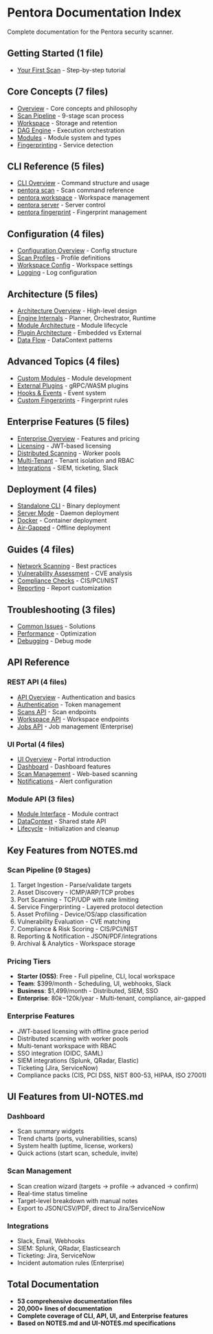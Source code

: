 # Pentora Documentation Index

Complete documentation for the Pentora security scanner.

## Getting Started (1 file)

- [Your First Scan](/getting-started/first-scan) - Step-by-step tutorial

## Core Concepts (7 files)

- [Overview](/concepts/overview) - Core concepts and philosophy
- [Scan Pipeline](/concepts/scan-pipeline) - 9-stage scan process
- [Workspace](/concepts/workspace) - Storage and retention
- [DAG Engine](/concepts/dag-engine) - Execution orchestration
- [Modules](/concepts/modules) - Module system and types
- [Fingerprinting](/concepts/fingerprinting) - Service detection

## CLI Reference (5 files)

- [CLI Overview](/cli/overview) - Command structure and usage
- [pentora scan](/cli/scan) - Scan command reference
- [pentora workspace](/cli/workspace) - Workspace management
- [pentora server](/cli/server) - Server control
- [pentora fingerprint](/cli/fingerprint) - Fingerprint management

## Configuration (4 files)

- [Configuration Overview](/configuration/overview) - Config structure
- [Scan Profiles](/configuration/scan-profiles) - Profile definitions
- [Workspace Config](/configuration/workspace-config) - Workspace settings
- [Logging](/configuration/logging) - Log configuration

## Architecture (5 files)

- [Architecture Overview](/architecture/overview) - High-level design
- [Engine Internals](/architecture/engine) - Planner, Orchestrator, Runtime
- [Module Architecture](/architecture/modules) - Module lifecycle
- [Plugin Architecture](/architecture/plugins) - Embedded vs External
- [Data Flow](/architecture/data-flow) - DataContext patterns

## Advanced Topics (4 files)

- [Custom Modules](/advanced/custom-modules) - Module development
- [External Plugins](/advanced/external-plugins) - gRPC/WASM plugins
- [Hooks & Events](/advanced/hooks-events) - Event system
- [Custom Fingerprints](/advanced/custom-fingerprints) - Fingerprint rules

## Enterprise Features (5 files)

- [Enterprise Overview](/enterprise/overview) - Features and pricing
- [Licensing](/enterprise/licensing) - JWT-based licensing
- [Distributed Scanning](/enterprise/distributed-scanning) - Worker pools
- [Multi-Tenant](/enterprise/multi-tenant) - Tenant isolation and RBAC
- [Integrations](/enterprise/integrations) - SIEM, ticketing, Slack

## Deployment (4 files)

- [Standalone CLI](/deployment/standalone) - Binary deployment
- [Server Mode](/deployment/server-mode) - Daemon deployment
- [Docker](/deployment/docker) - Container deployment
- [Air-Gapped](/deployment/air-gapped) - Offline deployment

## Guides (4 files)

- [Network Scanning](/guides/network-scanning) - Best practices
- [Vulnerability Assessment](/guides/vulnerability-assessment) - CVE analysis
- [Compliance Checks](/guides/compliance-checks) - CIS/PCI/NIST
- [Reporting](/guides/reporting) - Report customization

## Troubleshooting (3 files)

- [Common Issues](/troubleshooting/common-issues) - Solutions
- [Performance](/troubleshooting/performance) - Optimization
- [Debugging](/troubleshooting/debugging) - Debug mode

## API Reference

### REST API (4 files)

- [API Overview](/api/overview) - Authentication and basics
- [Authentication](/api/rest/authentication) - Token management
- [Scans API](/api/rest/scans) - Scan endpoints
- [Workspace API](/api/rest/workspace) - Workspace endpoints
- [Jobs API](/api/rest/jobs) - Job management (Enterprise)

### UI Portal (4 files)

- [UI Overview](/api/ui/overview) - Portal introduction
- [Dashboard](/api/ui/dashboard) - Dashboard features
- [Scan Management](/api/ui/scan-management) - Web-based scanning
- [Notifications](/api/ui/notifications) - Alert configuration

### Module API (3 files)

- [Module Interface](/api/modules/interface) - Module contract
- [DataContext](/api/modules/context) - Shared state API
- [Lifecycle](/api/modules/lifecycle) - Initialization and cleanup

## Key Features from NOTES.md

### Scan Pipeline (9 Stages)

1. Target Ingestion - Parse/validate targets
2. Asset Discovery - ICMP/ARP/TCP probes
3. Port Scanning - TCP/UDP with rate limiting
4. Service Fingerprinting - Layered protocol detection
5. Asset Profiling - Device/OS/app classification
6. Vulnerability Evaluation - CVE matching
7. Compliance & Risk Scoring - CIS/PCI/NIST
8. Reporting & Notification - JSON/PDF/integrations
9. Archival & Analytics - Workspace storage

### Pricing Tiers

- **Starter (OSS)**: Free - Full pipeline, CLI, local workspace
- **Team**: $399/month - Scheduling, UI, webhooks, Slack
- **Business**: $1,499/month - Distributed, SIEM, SSO
- **Enterprise**: $80k-$120k/year - Multi-tenant, compliance, air-gapped

### Enterprise Features

- JWT-based licensing with offline grace period
- Distributed scanning with worker pools
- Multi-tenant workspace with RBAC
- SSO integration (OIDC, SAML)
- SIEM integrations (Splunk, QRadar, Elastic)
- Ticketing (Jira, ServiceNow)
- Compliance packs (CIS, PCI DSS, NIST 800-53, HIPAA, ISO 27001)

## UI Features from UI-NOTES.md

### Dashboard

- Scan summary widgets
- Trend charts (ports, vulnerabilities, scans)
- System health (uptime, license, workers)
- Quick actions (start scan, schedule, invite)

### Scan Management

- Scan creation wizard (targets → profile → advanced → confirm)
- Real-time status timeline
- Target-level breakdown with manual notes
- Export to JSON/CSV/PDF, direct to Jira/ServiceNow

### Integrations

- Slack, Email, Webhooks
- SIEM: Splunk, QRadar, Elasticsearch
- Ticketing: Jira, ServiceNow
- Incident automation rules (Enterprise)

## Total Documentation

- **53 comprehensive documentation files**
- **20,000+ lines of documentation**
- **Complete coverage of CLI, API, UI, and Enterprise features**
- **Based on NOTES.md and UI-NOTES.md specifications**
